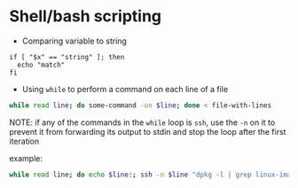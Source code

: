 # Shell/bash scripting

* Comparing variable to string

```
if [ "$x" == "string" ]; then
  echo "match"
fi
```

* Using `while` to perform a command on each line of a file

```bash
while read line; do some-command -on $line; done < file-with-lines
```

NOTE: if any of the commands in the `while` loop is `ssh`, use the `-n` on it to prevent it from forwarding its output to stdin and stop the loop after the first iteration

example:

```bash
while read line; do echo $line:; ssh -n $line "dpkg -l | grep linux-image; uname -a"; done < ~/source_file
```
